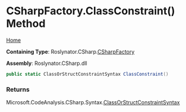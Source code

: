 <a name="_top"></a>

# CSharpFactory\.ClassConstraint\(\) Method

[Home](../../../../README.md#_top)

**Containing Type**: Roslynator\.CSharp\.[CSharpFactory](../README.md#_top)

**Assembly**: Roslynator\.CSharp\.dll

```csharp
public static ClassOrStructConstraintSyntax ClassConstraint()
```

### Returns

Microsoft\.CodeAnalysis\.CSharp\.Syntax\.[ClassOrStructConstraintSyntax](https://docs.microsoft.com/en-us/dotnet/api/microsoft.codeanalysis.csharp.syntax.classorstructconstraintsyntax)

